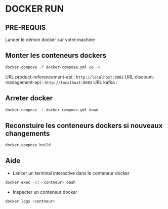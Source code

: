 # DOCKER RUN

## PRE-REQUIS

Lancer le démon docker sur votre machine

## Monter les conteneurs dockers

```sh
docker-compose -f docker-compose.yml up -d
```

URL product-referencement-api : `http://localhost:8082`
URL discount-management-api : `http://localhost:8083`
URL kafka :

## Arreter docker

```sh
docker-compose -f docker-compose.yml down
```

## Reconstuire les conteneurs dockers si nouveaux changements

```sh
docker-compose build
```

## Aide

* Lancer un terminal interactive dans le conteneur docker

```sh
docker exec -it <contneur> bash
```

* Inspecter un conteneur docker

```sh
docker logs <contneur>
```
